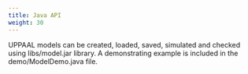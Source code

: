 ```yaml
---
title: Java API
weight: 30
---
```


UPPAAL models can be created, loaded, saved, simulated and checked using libs/model.jar library. A demonstrating example is included in the demo/ModelDemo.java file.